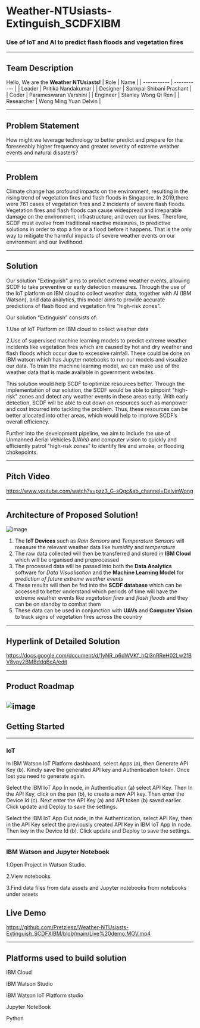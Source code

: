 # Weather-NTUsiasts-Extinguish_SCDFXIBM
### Use of IoT and AI to predict flash floods and vegetation fires

---
## Team Description

Hello, We are the **Weather NTUsiasts!**
| Role | Name |
| ----------- | ----------- |
| Leader | Pritika Nandakumar |
| Designer | Sankpal Shibani Prashant |
| Coder | Parameswaran Varshini |
| Engineer | Stanley Wong Qi Ren |
| Researcher | Wong Ming Yuan Delvin |

---
## Problem Statement
How might we leverage technology to better predict and prepare for the foreseeably higher frequency and greater severity of extreme weather events and natural disasters?

---
## Problem

Climate change has profound impacts on the environment, resulting in the rising trend of vegetation fires and flash floods in Singapore. In 2019,there were 761 cases of vegetation fires and 2 incidents of severe flash floods. Vegetation fires and flash floods can cause widespread and irreparable damage on the environment, infrastructure, and even our lives. Therefore, SCDF must evolve from traditional reactive measures, to predictive solutions in order to stop a fire or a flood before it happens. That is the only way to mitigate the harmful impacts of severe weather events on our environment and our livelihood. 

---
## Solution

Our solution "Extinguish" aims to predict extreme weather events, allowing SCDF to take preventive or early detection measures. Through the use of the IoT platform on IBM cloud to collect weather data, together with AI (IBM Watson), and data analytics, this model aims to provide accurate predictions of flash flood and vegetation fire "high-risk zones".

Our solution “Extinguish” consists of:

1.Use of IoT Platform on IBM cloud to collect weather data 

2.Use of supervised machine learning models to predict extreme weather incidents like vegetation fires which are caused by hot and dry weather and flash floods which occur due to excessive rainfall. These could be done on IBM watson which has Jupyter notebooks to run our models and visualize our data. To train the machine learning model, we can make use of the weather data that is made available in government websites. 

This solution would help SCDF to optimize resources better. Through the implementation of our solution, the SCDF would be able to pinpoint "high-risk" zones and detect any weather events in these areas early. With early detection, SCDF will be able to cut down on resources such as manpower and cost incurred into tackling the problem. Thus, these resources can be better allocated into other areas, which would help to improve SCDF’s overall efficiency. 

Further into the development pipeline, we aim to include the use of Unmanned Aerial Vehicles (UAVs) and computer vision to quickly and efficiently patrol "high-risk zones" to identify fire and smoke, or flooding chokepoints.

---
## Pitch Video
https://www.youtube.com/watch?v=pzz3_G-sQgc&ab_channel=DelvinWong






---
## Architecture of Proposed Solution!
![image](https://user-images.githubusercontent.com/70022847/121541541-fa868a80-ca39-11eb-9922-baeb800b9622.png)
1. The **IoT Devices** such as *Rain Sensors* and *Temperature Sensors* will measure the relevant weather data like *humidity* and *temperature*
2. The raw data collected will then be transferred and stored in **IBM Cloud** which will be organised and preprocessed
3. The processed data will be passed into both the **Data Analytics** software for *Data Visualisation* and the **Machine Learning Model** for *prediction of future extreme weather events*
4. These results will then be fed into the **SCDF database** which can be accessed to better understand which periods of time will have the extreme weather events like *vegetation fires* and *flash floods* and they can be on standby to combat them
5. These data can be used in conjunction with **UAVs** and **Computer Vision** to track signs of vegetation fires across the country

---
## Hyperlink of Detailed Solution
https://docs.google.com/document/d/1yNR_p6dWVKf_hQl3nRReH02Lw2fBV8vpv2BMBddqBcA/edit


---
## Product Roadmap
![image](https://user-images.githubusercontent.com/70022847/121058581-10563e80-c7f3-11eb-826b-192366df737c.png)
---

## Getting Started
---
### IoT
In IBM Watson IoT Platform dashboard, select Apps (a), then Generate API Key (b). Kindly save the generated API key and Authentication token. Once lost you need to generate again.

Select the IBM IoT App In node, in Authentication (a) select API Key. Then In the API Key, click on the pen (b), to create a new API key. Then enter the Device Id (c).
Next enter the API Key (a) and API token (b) saved earlier. Click update and Deploy to save the settings.

Select the IBM IoT App Out node, in the Authentication, select API Key, then in the API Key select the previously created API Key in IBM IoT App In node. Then key in the Device Id (b). Click update and Deploy to save the settings.
 
 ---
### IBM Watson and Jupyter Notebook
1.Open Project in Watson Studio.

2.View notebooks

3.Find data files from data assets and Jupyter notebooks from notebooks under assets 

## Live Demo
https://github.com/Pretzlesz/Weather-NTUsiasts-Extinguish_SCDFXIBM/blob/main/Live%20demo.MOV.mp4

---
## Platforms used to build solution
IBM Cloud

IBM Watson Studio

IBM Watson IoT Platform studio

Jupyter NoteBook

Python
 





